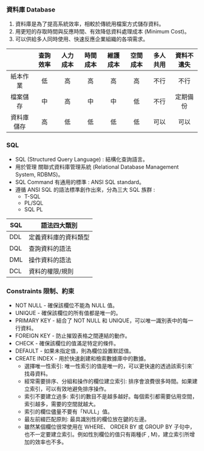 ### 資料庫 Database

1. 資料庫是為了提高系統效率，相較於傳統用檔案方式儲存資料。   
2. 用更短的存取時間與反應時間、有效降低資料處理成本 (Minimum Cost)。   
3. 可以供給多人同時使用、快速反應企業組織的各項需求。   

|   | 查詢效率 |人力成本|時間成本|維護成本|空間成本|多人共用|資料不遺失| 
| :---: | :---: | :---: | :---: | :---: | :---: | :---: | :---: |
|紙本作業|低|高|高|高|高|不行|不行|
|檔案儲存|中|高|中|中|低|不行|定期備份|
|資料庫儲存|高|低|低|低|低|可以|可以|   


### SQL

 - SQL (Structured Query Language) : 結構化查詢語言。
 - 用於管理 關聯式資料庫管理系統 (Relational Database Management System, RDBMS)。
 - SQL Command 有通用的標準 : ANSI SQL standard。
 - 遵循 ANSI SQL 的語法標準創作出來，分為三大 SQL 族群 :
   * T-SQL
   * PL/SQL
   * SQL PL


|SQL|語法四大類別|
| --- | --- |
|DDL| 定義資料庫的資料類型|
|DQL|查詢資料的語法|
|DML|操作資料的語法|
|DCL|資料的權限/規則|

###  Constraints 限制、約束
* NOT NULL - 確保該欄位不能為 NULL 值。
* UNIQUE - 確保該欄位的所有值都是唯一的。
* PRIMARY KEY - 結合了 NOT NULL 和 UNIQUE，可以唯一識別表中的每一行資料。
* FOREIGN KEY - 防止摧毀表格之間連結的動作。
* CHECK - 確保該欄位的值滿足特定的條件。
* DEFAULT - 如果未指定值，則為欄位設置默認值。
* CREATE INDEX - 用於快速創建和檢索數據庫中的數據。
  * 選擇唯一性索引: 唯一性索引的值是唯一的，可以更快速的透過該索引來ˊ找尋資料。
  * 經常需要排序、分組和操作的欄位建立索引: 排序會浪費很多時間。如果建立索引，可以有效地避免排序操作。
  * 索引不要建立過多: 索引的數目不是越多越好。每個索引都需要佔用空間，索引越多，需要的空間就越大。
  * 索引的欄位儘量不要有「NULL」值。
  * 最左前綴匹配原則: 最具識別性的欄位放在鍵的左邊。
  * 雖然某個欄位很常使用在 WHERE、 ORDER BY 或 GROUP BY 子句中，也不一定要建立索引。例如性別欄位的值只有兩種(F , M)，建立索引所增加的效率也不多。

